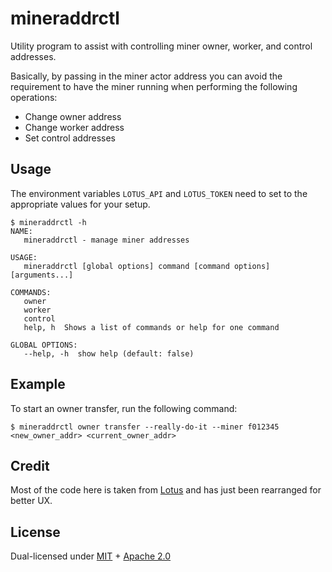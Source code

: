 # mineraddrctl

Utility program to assist with controlling miner owner, worker, and control addresses.

Basically, by passing in the miner actor address you can avoid the requirement to have
the miner running when performing the following operations:
 - Change owner address
 - Change worker address
 - Set control addresses

## Usage

The environment variables `LOTUS_API` and `LOTUS_TOKEN` need to set to the appropriate values
for your setup.

```
$ mineraddrctl -h
NAME:
   mineraddrctl - manage miner addresses

USAGE:
   mineraddrctl [global options] command [command options] [arguments...]

COMMANDS:
   owner    
   worker   
   control  
   help, h  Shows a list of commands or help for one command

GLOBAL OPTIONS:
   --help, -h  show help (default: false)
```

## Example 

To start an owner transfer, run the following command:
```
$ mineraddrctl owner transfer --really-do-it --miner f012345 <new_owner_addr> <current_owner_addr>
```

## Credit

Most of the code here is taken from [Lotus](https://github.com/filecoin-project/lotus) and has just been
rearranged for better UX.

## License

Dual-licensed under [MIT](https://github.com/lanzafame/mineraddrctl/blob/master/LICENSE-MIT) + [Apache 2.0](https://github.com/lanzafame/mineraddrctl/blob/master/LICENSE-APACHE)